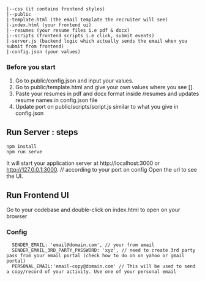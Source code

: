 ##
```
|--css (it contains frontend styles)
|--public
|-template.html (the email template the recruiter will see)
|-index.html (your frontend ui)
|--resumes (your resume files i.e pdf & docx)
|--scripts (frontend scripts i.e click, submit events)
|-server.js (backend logic which actually sends the email when you submit from frontend)
|-config.json (your values)
```

### Before you start

1. Go to public/config.json and input your values.
2. Go to public/template.html and give your own values where you see [].
3. Paste your resumes in pdf and docx format inside /resumes and updates resume names in config.json file
4. Update port on public/scripts/script.js similar to what you give in config.json

## Run Server : steps

```
npm install
npm run serve
```

It will start your application server at http://localhost:3000 or http://127.0.0.1:3000. // according to your port on config
Open the url to see the UI.

## Run Frontend UI

Go to your codebase and double-click on index.html to open on your browser

### Config
```
  SENDER_EMAIL: 'email@domain.com', // your from email
  SENDER_EMAIL_3RD_PARTY_PASSWORD: 'xyz', // need to create 3rd party pass from your email portal (check how to do on on yahoo or gmail portal)
  PERSONAL_EMAIL:'email-copy@domain.com' // This will be used to send a copy/record of your activity. Use one of your personal email
```
